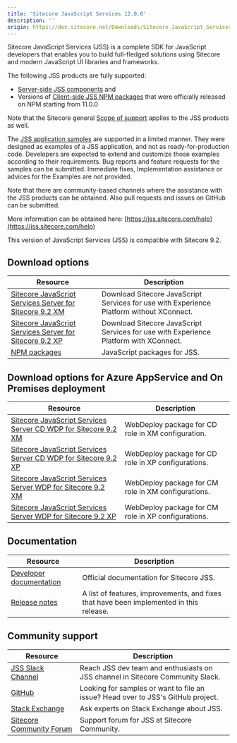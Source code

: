 ```yaml
---
title: 'Sitecore JavaScript Services 12.0.0'
description: ''
origin: https://dev.sitecore.net/Downloads/Sitecore_JavaScript_Services/120/Sitecore_JavaScript_Services_1200.aspx
---
```


Sitecore JavaScript Services (JSS) is a complete SDK for JavaScript developers that enables you to build full-fledged solutions using Sitecore and modern JavaScript UI libraries and frameworks.

The following JSS products are fully supported:

- [Server-side JSS components](/downloads/Sitecore_JavaScript_Services) and
- Versions of [Client-side JSS NPM packages](https://github.com/Sitecore/jss/tree/dev/packages) that were officially released on NPM starting from 11.0.0

Note that the Sitecore general [Scope of support](https://kb.sitecore.net/articles/463549#ScopeOfSupport) applies to the JSS products as well.

The [JSS application samples](https://github.com/Sitecore/jss/tree/dev/samples) are supported in a limited manner. They were designed as examples of a JSS application, and not as ready-for-production code. Developers are expected to extend and customize those examples according to their requirements. Bug reports and feature requests for the samples can be submitted. Immediate fixes, Implementation assistance or advices for the Examples are not provided.

Note that there are community-based channels where the assistance with the JSS products can be obtained. Also pull requests and issues on GitHub can be submitted.

More information can be obtained here: [https://jss.sitecore.com/help](https://jss.sitecore.com/help)

  <Alert variant='warning' mb={4}>
    <AlertIcon />
    This version of JavaScript Services (JSS) is compatible with Sitecore 9.2.
  </Alert>

## Download options

| Resource                                                                                                                                                                                                                                                                                       | Description                                                                              |
| ---------------------------------------------------------------------------------------------------------------------------------------------------------------------------------------------------------------------------------------------------------------------------------------------- | ---------------------------------------------------------------------------------------- |
| [Sitecore JavaScript Services Server for Sitecore 9.2 XM](https://scdp.blob.core.windows.net/downloads/Sitecore%20JavaScript%20Services/120/Sitecore%20JavaScript%20Services%201200/Secure/Sitecore%20JavaScript%20Services%20Server%20for%20Sitecore%209.2%20XM%2012.0.0%20rev.%20190522.zip) | Download Sitecore JavaScript Services for use with Experience Platform without XConnect. |
| [Sitecore JavaScript Services Server for Sitecore 9.2 XP](https://scdp.blob.core.windows.net/downloads/Sitecore%20JavaScript%20Services/120/Sitecore%20JavaScript%20Services%201200/Secure/Sitecore%20JavaScript%20Services%20Server%20for%20Sitecore%209.2%20XP%2012.0.0%20rev.%20190522.zip) | Download Sitecore JavaScript Services for use with Experience Platform with XConnect.    |
| [NPM packages](https://www.npmjs.com/org/sitecore-jss)                                                                                                                                                                                                                                         | JavaScript packages for JSS.                                                             |

## Download options for Azure AppService and On Premises deployment

| Resource                                                                                                                                                                                                                                                                                                         | Description                                         |
| ---------------------------------------------------------------------------------------------------------------------------------------------------------------------------------------------------------------------------------------------------------------------------------------------------------------- | --------------------------------------------------- |
| [Sitecore JavaScript Services Server CD WDP for Sitecore 9.2 XM](https://scdp.blob.core.windows.net/downloads/Sitecore%20JavaScript%20Services/120/Sitecore%20JavaScript%20Services%201200/Secure/Sitecore%20JavaScript%20Services%20Server%20for%20Sitecore%209.2%20XM%2012.0.0%20rev.%20190522%20CD.scwdp.zip) | WebDeploy package for CD role in XM configuration.  |
| [Sitecore JavaScript Services Server CD WDP for Sitecore 9.2 XP](https://scdp.blob.core.windows.net/downloads/Sitecore%20JavaScript%20Services/120/Sitecore%20JavaScript%20Services%201200/Secure/Sitecore%20JavaScript%20Services%20Server%20for%20Sitecore%209.2%20XP%2012.0.0%20rev.%20190522%20CD.scwdp.zip) | WebDeploy package for CD role in XP configurations. |
| [Sitecore JavaScript Services Server WDP for Sitecore 9.2 XM](https://scdp.blob.core.windows.net/downloads/Sitecore%20JavaScript%20Services/120/Sitecore%20JavaScript%20Services%201200/Secure/Sitecore%20JavaScript%20Services%20Server%20for%20Sitecore%209.2%20XM%2012.0.0%20rev.%20190522.scwdp.zip)         | WebDeploy package for CM role in XM configurations. |
| [Sitecore JavaScript Services Server WDP for Sitecore 9.2 XP](https://scdp.blob.core.windows.net/downloads/Sitecore%20JavaScript%20Services/120/Sitecore%20JavaScript%20Services%201200/Secure/Sitecore%20JavaScript%20Services%20Server%20for%20Sitecore%209.2%20XP%2012.0.0%20rev.%20190522.scwdp.zip)         | WebDeploy package for CM role in XP configurations. |

## Documentation

| Resource                                                | Description                                                                             |
| ------------------------------------------------------- | --------------------------------------------------------------------------------------- |
| [Developer documentation](https://jss.sitecore.net)     | Official documentation for Sitecore JSS.                                                |
| [Release notes](https://jss.sitecore.net/release-notes) | A list of features, improvements, and fixes that have been implemented in this release. |

## Community support

| Resource                                                                   | Description                                                                      |
| -------------------------------------------------------------------------- | -------------------------------------------------------------------------------- |
| [JSS Slack Channel](https://sitecorechat.slack.com/messages/jss)           | Reach JSS dev team and enthusiasts on JSS channel in Sitecore Community Slack.   |
| [GitHub](https://github.com/sitecore/jss)                                  | Looking for samples or want to file an issue? Head over to JSS's GitHub project. |
| [Stack Exchange](https://sitecore.stackexchange.com/questions/tagged/jss)  | Ask experts on Stack Exchange about JSS.                                         |
| [Sitecore Community Forum](https://community.sitecore.net/developers/f/40) | Support forum for JSS at Sitecore Community.                                     |
